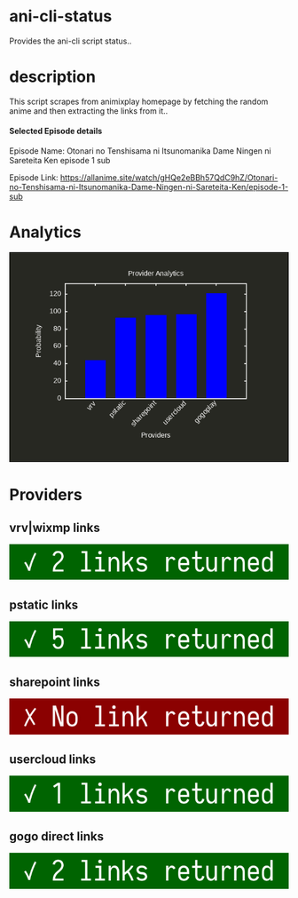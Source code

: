 # ani-cli-status
Provides the ani-cli script status..

# description
This script scrapes from animixplay homepage by fetching the random anime and then extracting the links from it..

#### Selected Episode details

Episode Name: Otonari no Tenshisama ni Itsunomanika Dame Ningen ni Sareteita Ken episode 1 sub

Episode Link: https://allanime.site/watch/gHQe2eBBh57QdC9hZ/Otonari-no-Tenshisama-ni-Itsunomanika-Dame-Ningen-ni-Sareteita-Ken/episode-1-sub
 
# Analytics

<img src="./analytics.png">

# Providers

##  vrv|wixmp links

<img src="./images/vrv.jpg">

##  pstatic links

<img src="./images/pstatic.jpg">

##  sharepoint links

<img src="./images/sharepoint.jpg">

##  usercloud links

<img src="./images/usercloud.jpg">

## gogo direct links

<img src="./images/gogoplay.jpg">
